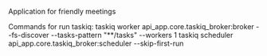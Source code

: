 Application for friendly meetings

Commands for run taskiq: 
taskiq worker api_app.core.taskiq_broker:broker --fs-discover --tasks-pattern "**/tasks" --workers 1
taskiq scheduler api_app.core.taskiq_broker:scheduler --skip-first-run


